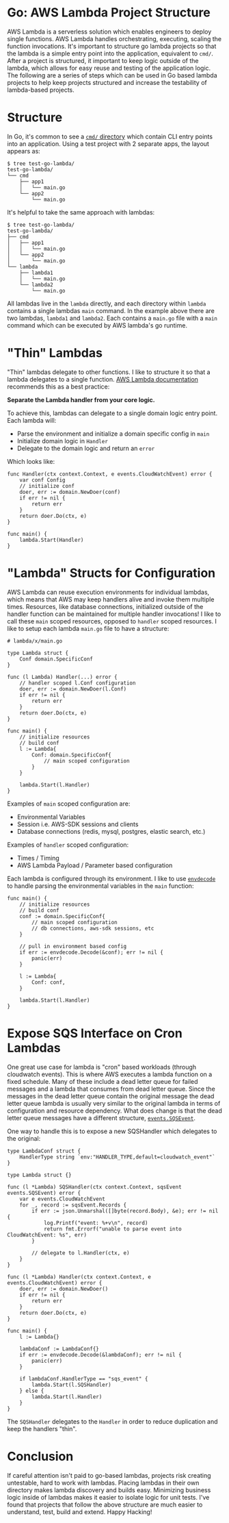# Go: AWS Lambda Project Structure

AWS Lambda is a serverless solution which enables engineers to deploy single functions. AWS Lambda handles orchestrating, executing, scaling the function invocations. It's important to structure go lambda projects so that the lambda is a simple entry point into the application, equivalent to `cmd/`. After a project is structured, it important to keep logic outside of the lambda, which allows for easy reuse and testing of the application logic. The following are a series of steps which can be used in Go based lambda projects to help keep projects structured and increase the testability of lambda-based projects.


# Structure

In Go, it's common to see a [`cmd/` directory](https://github.com/golang-standards/project-layout#cmd) which contain CLI entry points into an application. Using a test project with 2 separate apps, the layout appears as:

```
$ tree test-go-lambda/
test-go-lambda/
└── cmd
    ├── app1
    │   └── main.go
    └── app2
        └── main.go
```

It's helpful to take the same approach with lambdas:

```
$ tree test-go-lambda/
test-go-lambda/
├── cmd
│   ├── app1
│   │   └── main.go
│   └── app2
│       └── main.go
└── lambda
    ├── lambda1
    │   └── main.go
    └── lambda2
        └── main.go
```

All lambdas live in the `lambda` directly, and each directory within `lambda` contains a single lambdas `main` command. In the example above there are two lambdas, `lambda1` and `lambda2`. Each contains a `main.go` file with a `main` command which can be executed by AWS lambda's go runtime.


# "Thin" Lambdas 

"Thin" lambdas delegate to other functions. I like to structure it so that a lambda delegates to a single function. [AWS Lambda documentation](https://docs.aws.amazon.com/lambda/latest/dg/best-practices.html#function-code) recommends this as a best practice:

**Separate the Lambda handler from your core logic.**

To achieve this, lambdas can delegate to a single domain logic entry point. Each lambda will:

- Parse the environment and initialize a domain specific config in `main`
- Initialize domain logic in `Handler`
- Delegate to the domain logic and return an `error`

Which looks like: 

```
func Handler(ctx context.Context, e events.CloudWatchEvent) error {
    var conf Config
    // initialize conf
    doer, err := domain.NewDoer(conf)
    if err != nil {
        return err
    }
    return doer.Do(ctx, e)
}

func main() {
    lambda.Start(Handler)
}
```


# "Lambda" Structs for Configuration 

AWS Lambda can reuse execution environments for individual lambdas, which means that AWS may keep handlers alive and invoke them multiple times. Resources, like database connections, initialized outside of the handler function can be maintained for multiple handler invocations! I like to call these `main` scoped resources, opposed to `handler` scoped resources. I like to setup each lambda `main.go` file to have a structure:

```
# lambda/x/main.go

type Lambda struct {
    Conf domain.SpecificConf
}

func (l Lambda) Handler(...) error {
    // handler scoped l.Conf configuration
    doer, err := domain.NewDoer(l.Conf)
    if err != nil {
        return err
    }
    return doer.Do(ctx, e)
}

func main() {
    // initialize resources
    // build conf
    l := Lambda{
        Conf: domain.SpecificConf{
            // main scoped configuration
        }
    }

    lambda.Start(l.Handler)
}
```

Examples of `main` scoped configuration are:

- Environmental Variables
- Session i.e. AWS-SDK sessions and clients
- Database connections (redis, mysql, postgres, elastic search, etc.)

Examples of `handler` scoped configuration:

- Times / Timing
- AWS Lambda Payload / Parameter based configuration

Each lambda is configured through its environment. I like to use [`envdecode`](https://github.com/joeshaw/envdecode) to handle parsing the environmental variables in the `main` function:

```
func main() {
    // initialize resources
    // build conf
    conf := domain.SpecificConf{
        // main scoped configuration
        // db connections, aws-sdk sessions, etc
    }

    // pull in environment based config
    if err := envdecode.Decode(&conf); err != nil {
		panic(err)
	}

    l := Lambda{
        Conf: conf,
    }

    lambda.Start(l.Handler)
}
```


# Expose SQS Interface on Cron Lambdas

One great use case for lambda is "cron" based workloads (through cloudwatch events). This is where AWS executes a lambda function on a fixed schedule. Many of these include a dead letter queue for failed messages and a lambda that consumes from dead letter queue. Since the messages in the dead letter queue contain the original message the dead letter queue lambda is usually very similar to the original lambda in terms of configuration and resource dependency. What does change is that the dead letter queue messages have a different structure, [`events.SQSEvent`](https://github.com/aws/aws-lambda-go/blob/3574a030467ca312f135e64a4a1bf293a216febd/events/sqs.go#L5).

One way to handle this is to expose a new SQSHandler which delegates to the original:

```
type LambdaConf struct {
	HandlerType string `env:"HANDLER_TYPE,default=cloudwatch_event"`
}

type Lambda struct {}

func (l *Lambda) SQSHandler(ctx context.Context, sqsEvent events.SQSEvent) error {
    var e events.CloudWatchEvent
    for _, record := sqsEvent.Records {
        if err := json.Unmarshal([]byte(record.Body), &e); err != nil {
            log.Printf("event: %+v\n", record)
            return fmt.Errorf("unable to parse event into CloudWatchEvent: %s", err)
        }

        // delegate to l.Handler(ctx, e)
    }
}

func (l *Lambda) Handler(ctx context.Context, e events.CloudWatchEvent) error {
    doer, err := domain.NewDoer()
    if err != nil {
        return err
    }
    return doer.Do(ctx, e)
}

func main() {
    l := Lambda{}

    lambdaConf := LambdaConf{}
    if err := envdecode.Decode(&lambdaConf); err != nil {
		panic(err)
	}

    if lambdaConf.HandlerType == "sqs_event" {
		lambda.Start(l.SQSHandler)
	} else {
		lambda.Start(l.Handler)
	}
}
```

The `SQSHandler` delegates to the `Handler` in order to reduce duplication and keep the handlers "thin".


# Conclusion

If careful attention isn't paid to go-based lambdas, projects risk creating untestable, hard to work with lambdas. Placing lambdas in their own directory makes lambda discovery and builds easy. Minimizing business logic inside of lambdas makes it easier to isolate logic for unit tests. I've found that projects that follow the above structure are much easier to understand, test, build and extend. Happy Hacking!
